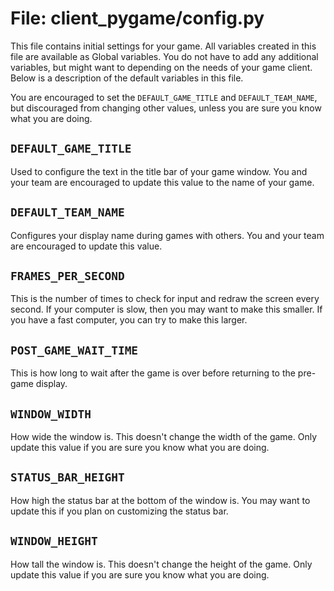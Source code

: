# File: client_pygame/config.py

This file contains initial settings for your game. All variables created in this file are available as Global variables. You do not have to add any additional variables, but might want to depending on the needs of your game client. Below is a description of the default variables in this file.

You are encouraged to set the `DEFAULT_GAME_TITLE` and `DEFAULT_TEAM_NAME`, but discouraged from changing other values, unless you are sure you know what you are doing.


## `DEFAULT_GAME_TITLE`

Used to configure the text in the title bar of your game window. You and your team are encouraged to update this value to the name of your game.


## `DEFAULT_TEAM_NAME`

Configures your display name during games with others. You and your team are encouraged to update this value.


## `FRAMES_PER_SECOND`

This is the number of times to check for input and redraw the screen every second.  If your computer is slow, then you may want to make this smaller.  If you have a fast computer, you can try to make this larger.


## `POST_GAME_WAIT_TIME`

This is how long to wait after the game is over before returning to the pre-game display.


## `WINDOW_WIDTH`

How wide the window is. This doesn't change the width of the game. Only update this value if you are sure you know what you are doing.


## `STATUS_BAR_HEIGHT`

How high the status bar at the bottom of the window is. You may want to update this if you plan on customizing the status bar.


## `WINDOW_HEIGHT`

How tall the window is.  This doesn't change the height of the game. Only update this value if you are sure you know what you are doing.

